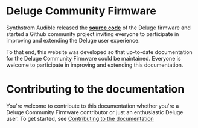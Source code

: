 # Deluge Community Firmware

Synthstrom Audible released the [**source code**](https://github.com/SynthstromAudible/DelugeFirmware/wiki/How%E2%80%90To-Guides) of the Deluge firmware and started a Github community project inviting everyone to participate in improving and extending the Deluge user experience.

To that end, this website was developed so that up-to-date documentation for the Deluge Community Firmware could be maintained. Everyone is welcome to participate in improving and extending this documentation.

# Contributing to the documentation

You're welcome to contribute to this documentation whether you're a Deluge Community Firmware contributor or just an enthusiastic Deluge user. To get started, see [Contributing to the documentation](contributing/contributing-to-the-docs)